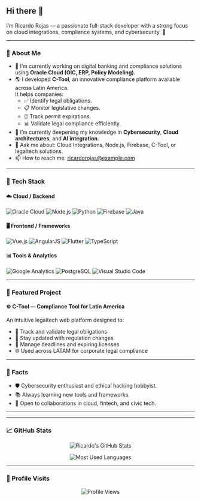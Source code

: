 ## Hi there 👋

I’m Ricardo Rojas — a passionate full-stack developer with a strong focus on cloud integrations, compliance systems, and cybersecurity. 🚀

---

### 💼 About Me

- 🔭 I’m currently working on digital banking and compliance solutions using **Oracle Cloud (OIC, ERP, Policy Modeling)**.
- 🌎 I developed **C-Tool**, an innovative compliance platform available across Latin America.  
  It helps companies:
  - ✅ Identify legal obligations.
  - 📋 Monitor legislative changes.
  - ⏰ Track permit expirations.
  - 📊 Validate legal compliance efficiently.
- 🌱 I’m currently deepening my knowledge in **Cybersecurity**, **Cloud architectures**, and **AI integration**.
- 💬 Ask me about: Cloud Integrations, Node.js, Firebase, C-Tool, or legaltech solutions.
- 📫 How to reach me: ricardorojas@example.com

---

### 🧠 Tech Stack

#### ☁️ Cloud / Backend
![Oracle Cloud](https://img.shields.io/badge/Oracle%20Cloud-F80000?style=for-the-badge&logo=oracle&logoColor=white)
![Node.js](https://img.shields.io/badge/Node.js-339933?style=for-the-badge&logo=nodedotjs&logoColor=white)
![Python](https://img.shields.io/badge/Python-3776AB?style=for-the-badge&logo=python&logoColor=white)
![Firebase](https://img.shields.io/badge/Firebase-FFCA28?style=for-the-badge&logo=firebase&logoColor=black)
![Java](https://img.shields.io/badge/Java-ED8B00?style=for-the-badge&logo=openjdk&logoColor=white)


#### 🖥️ Frontend / Frameworks
![Vue.js](https://img.shields.io/badge/Vue.js-35495E?style=for-the-badge&logo=vue.js&logoColor=4FC08D)
![AngularJS](https://img.shields.io/badge/AngularJS-E23237?style=for-the-badge&logo=angularjs&logoColor=white)
![Flutter](https://img.shields.io/badge/Flutter-02569B?style=for-the-badge&logo=flutter&logoColor=white)
![TypeScript](https://img.shields.io/badge/TypeScript-3178C6?style=for-the-badge&logo=typescript&logoColor=white)


#### 📊 Tools & Analytics
![Google Analytics](https://img.shields.io/badge/Google%20Analytics-E37400?style=for-the-badge&logo=googleanalytics&logoColor=white)
![PostgreSQL](https://img.shields.io/badge/PostgreSQL-336791?style=for-the-badge&logo=postgresql&logoColor=white)
![Visual Studio Code](https://img.shields.io/badge/VS%20Code-007ACC?style=for-the-badge&logo=visualstudiocode&logoColor=white)

---

### 🚀 Featured Project

#### ⚙️ **C-Tool** — Compliance Tool for Latin America  
An intuitive legaltech web platform designed to:
- 📌 Track and validate legal obligations
- 📡 Stay updated with regulation changes
- 📅 Manage deadlines and expiring licenses
- 🌐 Used across LATAM for corporate legal compliance

---

### 🧩 Facts

- 🛡 Cybersecurity enthusiast and ethical hacking hobbyist.
- 📚 Always learning new tools and frameworks.
- 🤝 Open to collaborations in cloud, fintech, and civic tech.

---

---

### 📈 GitHub Stats

<p align="center">
  <img src="https://github-readme-stats.vercel.app/api?username=Ricardo0697&show_icons=true&theme=tokyonight" alt="Ricardo's GitHub Stats" />
</p>

<p align="center">
  <img src="https://github-readme-stats.vercel.app/api/top-langs/?username=Ricardo0697&layout=compact&theme=tokyonight" alt="Most Used Languages" />
</p>

---

### 🔢 Profile Visits

<p align="center">
  <img src="https://komarev.com/ghpvc/?username=Ricardo0697&style=flat-square&color=blue" alt="Profile Views" />
</p>
